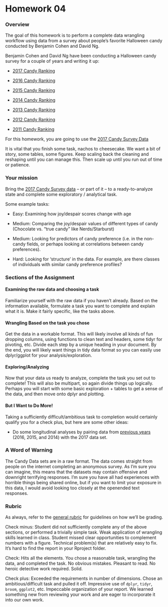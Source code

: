 # Homework 04


### Overview

The goal of this homework is to perform a complete data wrangling
workflow using data from a survey about people’s favorite Halloween
candy conducted by Benjamin Cohen and David Ng.

Benjamin Cohen and David Ng have been conducting a Halloween candy
survey for a couple of years and writing it up:

- [2017 Candy
  Ranking](https://boingboing.net/2017/10/30/the-2017-halloween-candy-hiera.html)

- [2016 Candy
  Ranking](https://boingboing.net/2016/10/31/the-candy-hierarchy-for-2016.html)

- [2015 Candy
  Ranking](https://boingboing.net/2015/10/31/the-candy-hierarchy-2015-your.html)

- [2014 Candy
  Ranking](https://boingboing.net/2014/10/31/the-candy-hierarchy-2014.html)

- [2013 Candy
  Ranking](https://boingboing.net/2013/10/30/the-candy-hierarchy-2013.html)

- [2012 Candy
  Ranking](https://boingboing.net/2012/10/29/the-candy-hierarchy-2012.html)

- [2011 Candy
  Ranking](https://boingboing.net/2010/10/22/the-candy-hierarchy.html)

For this homework, you are going to use the [2017 Candy Survey
Data](https://www.scq.ubc.ca/so-much-candy-data-seriously/)

It is vital that you finish some task, nachos to cheesecake. We want a
bit of story, some tables, some figures. Keep scaling back the cleaning
and reshaping until you can manage this. Then scale up until you run out
of time or patience.

### Your mission

Bring the [2017 Candy Survey
data](https://www.scq.ubc.ca/so-much-candy-data-seriously/) – or part of
it – to a ready-to-analyze state and complete some exploratory /
analytical task.

Some example tasks:

- Easy: Examining how joy/despair scores change with age

- Medium: Comparing the joy/despair values of different types of candy
  (Chocolate vs. “true candy” like Nerds/Starburst)

- Medium: Looking for predictors of candy preference (i.e. in the
  non-candy fields, or perhaps looking at correlations between candy
  preferences).

- Hard: Looking for ‘structure’ in the data. For example, are there
  classes of individuals with similar candy preference profiles?

### Sections of the Assignment

#### Examining the raw data and choosing a task

Familiarize yourself with the raw data if you haven’t already. Based on
the information available, formulate a task you want to complete and
explain what it is. Make it fairly specific, like the tasks above.

#### Wrangling Based on the task you chose

Get the data in a workable format. This will likely involve all kinds of
fun dropping columns, using functions to clean text and headers, some
tidyr for pivoting, etc. Divide each step by a unique heading in your
document. By the end, you will likely want things in tidy data format so
you can easily use dplyr/ggplot for your analysis/exploration.

#### Exploring/Analyzing

Now that your data us ready to analyze, complete the task you set out to
complete! This will also be multipart, so again divide things up
logically. Perhaps you will start with some basic exploration + tables
to get a sense of the data, and then move onto dplyr and plotting.

#### But I Want to Do More!

Taking a sufficiently difficult/ambitious task to completion would
certainly qualify you for a check plus, but here are some other ideas:

- Do some longitudinal analyses by pairing data from [previous
  years](https://www.scq.ubc.ca/so-much-candy-data-seriously/) (2016,
  2015, and 2014) with the 2017 data set.

### A Word of Warning

The Candy Data sets are in a raw format. The data comes straight from
people on the internet completing an anonymous survey. As I’m sure you
can imagine, this means that the datasets may contain offensive and
downright terrifying responses. I’m sure you have all had experiences
with horrible things being shared online, but if you want to limit your
exposure in this data, I would avoid looking too closely at the
openended text responses.

### Rubric

As always, refer to the [general rubric](general-rubric.md) for
guidelines on how we’ll be grading.

Check minus: Student did not sufficiently complete any of the above
sections, or performed a trivially simple task. Weak application of
wrangling skills learned in class. Student missed clear opportunities to
complement numbers with a figure. Technical problem(s) that are
relatively easy to fix. It’s hard to find the report in your Rproject
folder.

Check: Hits all the elements. You chose a reasonable task, wrangling the
data, and completed the task. No obvious mistakes. Pleasant to read. No
heroic detective work required. Solid.

Check plus: Exceeded the requirements in number of dimensions. Chose an
ambitious/difficult task and pulled it off. Impressive use of `dplyr`,
`tidyr`, `broom`, `ggplot2`, etc. Impeccable organization of your
report. We learned something new from reviewing your work and are eager
to incorporate it into our own work.
